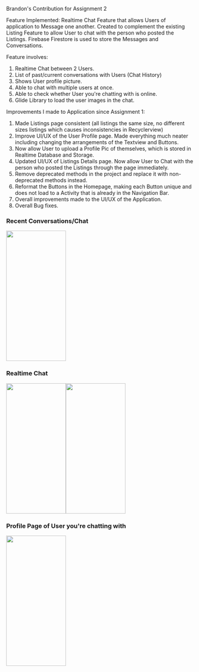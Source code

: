 Brandon's Contribution for Assignment 2

Feature Implemented: Realtime Chat Feature that allows Users of application to Message one another. 
Created to complement the existing Listing Feature to allow User to chat with the person who posted the Listings. 
Firebase Firestore is used to store the Messages and Conversations.

Feature involves:

1. Realtime Chat between 2 Users.
2. List of past/current conversations with Users (Chat History)
3. Shows User profile picture.
4. Able to chat with multiple users at once.
5. Able to check whether User you're chatting with is online.
6. Glide Library to load the user images in the chat.

Improvements I made to Application since Assignment 1:

1. Made Listings page consistent (all listings the same size, no different sizes listings which causes inconsistencies in Recyclerview)
2. Improve UI/UX of the User Profile page. Made everything much neater including changing the arrangements of the Textview and Buttons.
3. Now allow User to upload a Profile Pic of themselves, which is stored in Realtime Database and Storage.
4. Updated UI/UX of Listings Details page. Now allow User to Chat with the person who posted the Listings through the page immediately.
5. Remove deprecated methods in the project and replace it with non-deprecated methods instead.
6. Reformat the Buttons in the Homepage, making each Button unique and does not load to a Activity that is already in the Navigation Bar. 
7. Overall improvements made to the UI/UX of the Application.
8. Overall Bug fixes.

### Recent Conversations/Chat
<img src="https://user-images.githubusercontent.com/104063681/182048348-689a3bb5-bcf8-4b40-87dc-6e93b1039b07.png" width="160" height="350">

### Realtime Chat
<img src="https://user-images.githubusercontent.com/104063681/182048225-26eb49a3-6d66-4df8-b74d-fbdb884b4158.png" width="160" height="350"><img src="https://user-images.githubusercontent.com/104063681/182048232-c9c28799-8cfb-4259-ac69-63b28536b0f0.png" width="160" height="350">

### Profile Page of User you're chatting with
<img src="https://user-images.githubusercontent.com/104063681/182048414-749a568a-0b1e-4fec-9391-f77a46784fa9.png" width="160" height="350">
